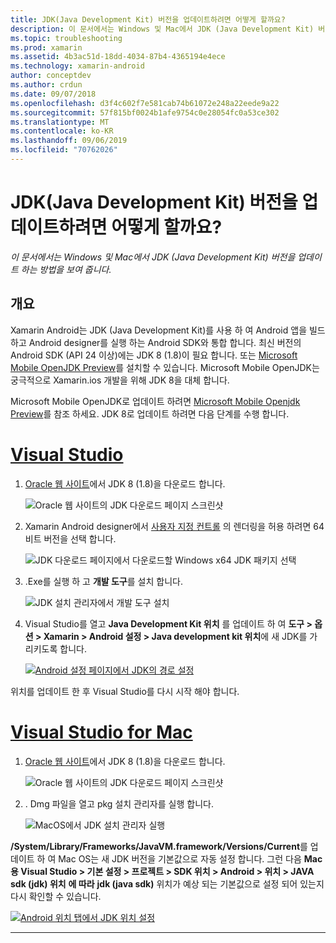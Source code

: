 ```yaml
---
title: JDK(Java Development Kit) 버전을 업데이트하려면 어떻게 할까요?
description: 이 문서에서는 Windows 및 Mac에서 JDK (Java Development Kit) 버전을 업데이트 하는 방법을 보여 줍니다.
ms.topic: troubleshooting
ms.prod: xamarin
ms.assetid: 4b3ac51d-18dd-4034-87b4-4365194e4ece
ms.technology: xamarin-android
author: conceptdev
ms.author: crdun
ms.date: 09/07/2018
ms.openlocfilehash: d3f4c602f7e581cab74b61072e248a22eede9a22
ms.sourcegitcommit: 57f815bf0024b1afe9754c0e28054fc0a53ce302
ms.translationtype: MT
ms.contentlocale: ko-KR
ms.lasthandoff: 09/06/2019
ms.locfileid: "70762026"
---
```

# <a name="how-do-i-update-the-java-development-kit-jdk-version"></a>JDK(Java Development Kit) 버전을 업데이트하려면 어떻게 할까요?

_이 문서에서는 Windows 및 Mac에서 JDK (Java Development Kit) 버전을 업데이트 하는 방법을 보여 줍니다._

## <a name="overview"></a>개요

Xamarin Android는 JDK (Java Development Kit)를 사용 하 여 Android 앱을 빌드하고 Android designer를 실행 하는 Android SDK와 통합 합니다. 최신 버전의 Android SDK (API 24 이상)에는 JDK 8 (1.8)이 필요 합니다. 또는 [Microsoft Mobile OpenJDK Preview](~/android/get-started/installation/openjdk.md)를 설치할 수 있습니다. Microsoft Mobile OpenJDK는 궁극적으로 Xamarin.ios 개발을 위해 JDK 8을 대체 합니다.

Microsoft Mobile OpenJDK로 업데이트 하려면 [Microsoft Mobile Openjdk Preview](~/android/get-started/installation/openjdk.md)를 참조 하세요. JDK 8로 업데이트 하려면 다음 단계를 수행 합니다.

# <a name="visual-studiotabwindows"></a>[Visual Studio](#tab/windows)

1. [Oracle 웹 사이트](https://www.oracle.com/technetwork/java/javase/downloads/index.html)에서 JDK 8 (1.8)을 다운로드 합니다.

    ![Oracle 웹 사이트의 JDK 다운로드 페이지 스크린샷](update-jdk-images/image1.png)

2. Xamarin Android designer에서 [사용자 지정 컨트롤](https://github.com/xamarin/release-notes-archive/blob/master/release-notes/vs/xamarin.vs_4/xamarin.vs_4.2/index.md#androiddesignercustomcontrols) 의 렌더링을 허용 하려면 64 비트 버전을 선택 합니다.

    ![JDK 다운로드 페이지에서 다운로드할 Windows x64 JDK 패키지 선택](update-jdk-images/image2.png)

3. .Exe를 실행 하 고 **개발 도구**를 설치 합니다.

    ![JDK 설치 관리자에서 개발 도구 설치](update-jdk-images/image3.png)

4. Visual Studio를 열고 **Java Development Kit 위치** 를 업데이트 하 여 **도구 > 옵션 > Xamarin > Android 설정 > Java development kit 위치**에 새 JDK를 가리키도록 합니다.

    [![Android 설정 페이지에서 JDK의 경로 설정](update-jdk-images/image4-sml.png)](update-jdk-images/image4.png#lightbox)

위치를 업데이트 한 후 Visual Studio를 다시 시작 해야 합니다.

# <a name="visual-studio-for-mactabmacos"></a>[Visual Studio for Mac](#tab/macos)

1. [Oracle 웹 사이트](https://www.oracle.com/technetwork/java/javase/downloads/index.html)에서 JDK 8 (1.8)을 다운로드 합니다.

    ![Oracle 웹 사이트의 JDK 다운로드 페이지 스크린샷](update-jdk-images/image1.png)

2. . Dmg 파일을 열고 pkg 설치 관리자를 실행 합니다.

    ![MacOS에서 JDK 설치 관리자 실행](update-jdk-images/image5.png)

**/System/Library/Frameworks/JavaVM.framework/Versions/Current**를 업데이트 하 여 Mac OS는 새 JDK 버전을 기본값으로 자동 설정 합니다. 그런 다음 **Mac용 Visual Studio > 기본 설정 > 프로젝트 > SDK 위치 > Android > 위치 > JAVA sdk (jdk) 위치** **에 따라** **jdk (java sdk)** 위치가 예상 되는 기본값으로 설정 되어 있는지 다시 확인할 수 있습니다.

[![Android 위치 탭에서 JDK 위치 설정](update-jdk-images/image6-sml.png)](update-jdk-images/image6.png#lightbox)

-----
